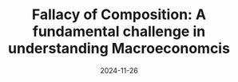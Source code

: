 ---
# Display name
title: "Fallacy of Composition: A fundamental challenge in understanding Macroeconomcis"
date: 2024-11-26
weight: 500
institution: "Kendriya Vidylaya"
place: "Mysore"
---